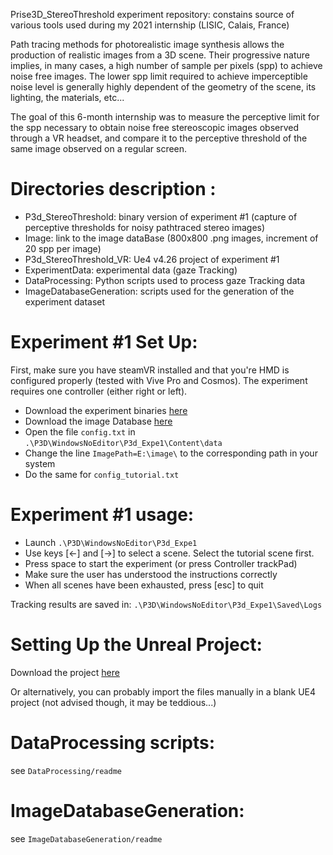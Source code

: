 Prise3D_StereoThreshold experiment repository: constains source of various tools used during my 2021 internship (LISIC, Calais, France)

Path tracing methods for photorealistic image synthesis allows the production of realistic images from a 3D scene. 
Their progressive nature implies, in many cases, a high number of sample per pixels (spp) to achieve noise free images.
The lower spp limit required to achieve imperceptible noise level is generally highly dependent of the geometry of the scene, its lighting, the materials, etc...  

The goal of this 6-month internship was to measure the perceptive limit for the spp necessary to obtain noise free stereoscopic images observed through a VR headset, and compare it to the perceptive threshold of the same image observed on a regular screen.

# Directories description :

* P3d_StereoThreshold: binary version of experiment \#1 (capture of perceptive thresholds for noisy pathtraced stereo images)
* Image: link to the image dataBase (800x800 .png images, increment of 20 spp per image)
* P3d_StereoThreshold_VR: Ue4 v4.26 project of experiment \#1
* ExperimentData: experimental data (gaze Tracking)
* DataProcessing: Python scripts used to process gaze Tracking data
* ImageDatabaseGeneration: scripts used for the generation of the experiment dataset

# Experiment \#1 Set Up:
First, make sure you have steamVR installed and that you're HMD is configured properly (tested with Vive Pro and Cosmos).
The experiment requires one controller (either right or left).

* Download the experiment binaries [here](https://pcsbox.univ-littoral.fr/f/ac96fe78a1e1446d94b4/?dl=1)
* Download the image Database [here](https://pcsbox.univ-littoral.fr/d/851527b2b18a4f81aebf/)
* Open the file ```config.txt```  in ```.\P3D\WindowsNoEditor\P3d_Expe1\Content\data``` 
* Change the line ```ImagePath=E:\image\```  to the corresponding path in your system
* Do the same for ```config_tutorial.txt```

# Experiment \#1 usage:

* Launch ```.\P3D\WindowsNoEditor\P3d_Expe1```
* Use keys [<-] and [->] to select a scene. Select the tutorial scene first.
* Press space to start the experiment (or press Controller trackPad)
* Make sure the user has understood the instructions correctly
* When all scenes have been exhausted, press [esc] to quit

Tracking results are saved in: ```.\P3D\WindowsNoEditor\P3d_Expe1\Saved\Logs```

# Setting Up the Unreal Project:

Download the project [here](https://pcsbox.univ-littoral.fr/d/6f101579cefe4e4493dd/?dl=1)

Or alternatively, you can probably import the files manually in a blank UE4 project (not advised though, it may be teddious...)

# DataProcessing scripts:
see ```DataProcessing/readme```

# ImageDatabaseGeneration:
see ```ImageDatabaseGeneration/readme```
